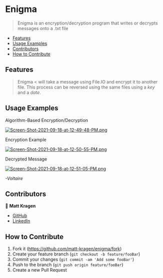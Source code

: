 # Enigma
> Enigma is an encryption/decryption program that writes or decrypts messages onto a .txt file

- [Features](#features)
- [Usage Examples](#usage-examples)
- [Contributors](#contributors)
- [How to Contribute](#how-to-contribute)

## Features

> Enigma < will take a message using File.IO and encrypt it to another file. This process can be reversed using the same files using a *key* and a *date*.

## Usage Examples

Algorithm-Based Encryption/Decryption

[![Screen-Shot-2021-09-18-at-12-49-48-PM.png](https://i.postimg.cc/25MDn2Zq/Screen-Shot-2021-09-18-at-12-49-48-PM.png)](https://postimg.cc/xkvh2GgY)


Encryption Example

[![Screen-Shot-2021-09-18-at-12-50-55-PM.png](https://i.postimg.cc/9XS7rh0V/Screen-Shot-2021-09-18-at-12-50-55-PM.png)](https://postimg.cc/s1YXNb50)


Decrypted Message

[![Screen-Shot-2021-09-18-at-12-51-05-PM.png](https://i.postimg.cc/J7bs4Bf3/Screen-Shot-2021-09-18-at-12-51-05-PM.png)](https://postimg.cc/NLjsdLfL)

*-Voltaire*


## Contributors

👤  **Matt Kragen**
- [GitHub](https://github.com/matt-kragen)
- [LinkedIn](https://www.linkedin.com/in/mattkragen/)

## How to Contribute

1. Fork it (<https://github.com/matt-kragen/enigma/fork>)
2. Create your feature branch (`git checkout -b feature/fooBar`)
3. Commit your changes (`git commit -am 'Add some fooBar'`)
4. Push to the branch (`git push origin feature/fooBar`)
5. Create a new Pull Request
